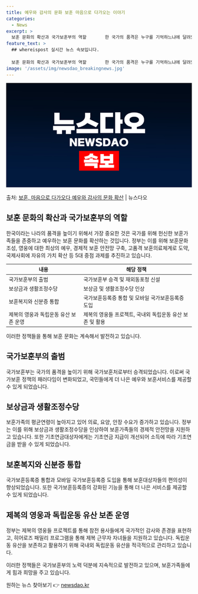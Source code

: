 ```yaml
---
title: 예우와 감사의 문화 보훈 마음으로 다가오는 이야기
categories:
  - News
excerpt: >
  보훈 문화의 확산과 국가보훈부의 역할       한 국가의 품격은 누구를 기억하느냐에 달려있다고 했습니다. …
feature_text: >
  ## whereispost 실시간 뉴스 속보입니다.

  보훈 문화의 확산과 국가보훈부의 역할       한 국가의 품격은 누구를 기억하느냐에 달려있다고 했습니다. …
image: '/assets/img/newsdao_breakingnews.jpg'
---
```


![뉴스다오 속보](/assets/img/newsdao_breakingnews.jpg)

<p>출처: <a href="https://newsdao.kr/4003" rel="dofollow">보훈, 마음으로 다가오다 예우와 감사의 문화 확산</a> | 뉴스다오</p>

<h2 data-ke-size="size26">보훈 문화의 확산과 국가보훈부의 역할</h2>
<p data-ke-size="size16">한국이라는 나라의 품격을 높이기 위해서 가장 중요한 것은 국가를 위해 헌신한 보훈가족들을 존중하고 예우하는 보훈 문화를 확산하는 것입니다. 정부는 이를 위해 보훈문화 조성, 영웅에 대한 최상의 예우, 경제적 보훈 안전망 구축, 고품격 보훈의료체계로 도약, 국제사회에 자유의 가치 확산 등 5대 중점 과제를 추진하고 있습니다.</p>
<table>
<thead>
<tr>
<th>내용</th>
<th>해당 정책</th>
</tr>
</thead>
<tbody>
<tr>
<td>국가보훈부의 출범</td>
<td>국가보훈부 승격 및 재외동포청 신설</td>
</tr>
<tr>
<td>보상금과 생활조정수당</td>
<td>보상금 및 생활조정수당 인상</td>
</tr>
<tr>
<td>보훈복지와 신분증 통합</td>
<td>국가보훈등록증 통합 및 모바일 국가보훈등록증 도입</td>
</tr>
<tr>
<td>제복의 영웅과 독립운동 유산 보존 운영</td>
<td>제복의 영웅들 프로젝트, 국내외 독립운동 유산 보존 및 활용</td>
</tr>
</tbody>
</table>
이러한 정책들을 통해 보훈 문화는 계속해서 발전하고 있습니다. 

<h2 data-ke-size="size26">국가보훈부의 출범</h2>
<p data-ke-size="size16">국가보훈부는 국가의 품격을 높이기 위해 국가보훈처로부터 승격되었습니다. 이로써 국가보훈 정책의 패러다임이 변화되었고, 국민들에게 더 나은 예우와 보훈서비스를 제공할 수 있게 되었습니다.</p>

<h2 data-ke-size="size26">보상금과 생활조정수당</h2>
<p data-ke-size="size16">보훈가족의 평균연령이 높아지고 있어 의료, 요양, 안장 수요가 증가하고 있습니다. 정부는 이를 위해 보상금과 생활조정수당을 인상하여 보훈가족들의 경제적 안전망을 지원하고 있습니다. 또한 기초연금대상자에게는 기초연금 지급이 개선되어 소득에 따라 기초연금을 받을 수 있게 되었습니다.</p>

<h2 data-ke-size="size26">보훈복지와 신분증 통합</h2>
<p data-ke-size="size16">국가보훈등록증 통합과 모바일 국가보훈등록증 도입을 통해 보훈대상자들의 편의성이 향상되었습니다. 또한 국가보훈등록증의 강화된 기능을 통해 더 나은 서비스를 제공할 수 있게 되었습니다.</p>

<h2 data-ke-size="size26">제복의 영웅과 독립운동 유산 보존 운영</h2>
<p data-ke-size="size16">정부는 제복의 영웅들 프로젝트를 통해 참전 용사들에게 국가적인 감사와 존경을 표현하고, 히어로즈 패밀리 프로그램을 통해 제복 근무자 자녀들을 지원하고 있습니다. 독립운동 유산을 보존하고 활용하기 위해 국내외 독립운동 유산을 적극적으로 관리하고 있습니다.</p>

이러한 정책들은 국가보훈부의 노력 덕분에 지속적으로 발전하고 있으며, 보훈가족들에게 힘과 희망을 주고 있습니다. 

원하는 뉴스 찾아보기 👉 <a href="https://newsdao.kr" rel="dofollow">newsdao.kr</a>


